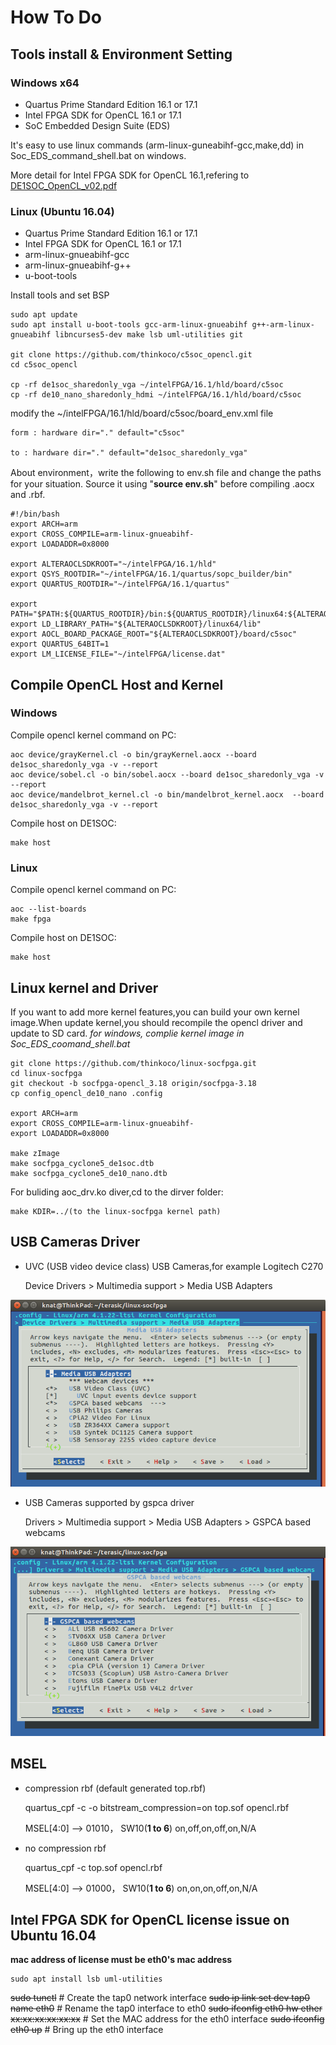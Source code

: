 # How To Do
## Tools install & Environment Setting
### Windows x64

- Quartus Prime Standard Edition 16.1 or 17.1
- Intel FPGA SDK for OpenCL 16.1 or 17.1
- SoC Embedded Design Suite (EDS)

It's easy to use linux commands (arm-linux-guneabihf-gcc,make,dd) in Soc_EDS_command_shell.bat on windows.

More detail for Intel FPGA SDK for OpenCL 16.1,refering to [DE1SOC_OpenCL_v02.pdf](http://www.terasic.com.cn/attachment/archive/836/DE1SOC_OpenCL_v02.pdf)

### Linux (Ubuntu 16.04)

- Quartus Prime Standard Edition 16.1 or 17.1
- Intel FPGA SDK for OpenCL 16.1 or 17.1
- arm-linux-gnueabihf-gcc
- arm-linux-gnueabihf-g++
- u-boot-tools

Install tools and set BSP

	sudo apt update
	sudo apt install u-boot-tools gcc-arm-linux-gnueabihf g++-arm-linux-gnueabihf libncurses5-dev make lsb uml-utilities git

	git clone https://github.com/thinkoco/c5soc_opencl.git
	cd c5soc_opencl

	cp -rf de1soc_sharedonly_vga ~/intelFPGA/16.1/hld/board/c5soc
	cp -rf de10_nano_sharedonly_hdmi ~/intelFPGA/16.1/hld/board/c5soc

modify the ~/intelFPGA/16.1/hld/board/c5soc/board_env.xml file

	form : hardware dir="." default="c5soc"

	to : hardware dir="." default="de1soc_sharedonly_vga"
	
About  environment，write the following to env.sh file and change the paths for your situation. Source it using "**source env.sh**" before compiling .aocx and .rbf.

	#!/bin/bash
	export ARCH=arm
	export CROSS_COMPILE=arm-linux-gnueabihf-
	export LOADADDR=0x8000

	export ALTERAOCLSDKROOT="~/intelFPGA/16.1/hld"
	export QSYS_ROOTDIR="~/intelFPGA/16.1/quartus/sopc_builder/bin"
	export QUARTUS_ROOTDIR="~/intelFPGA/16.1/quartus"

	export PATH="$PATH:${QUARTUS_ROOTDIR}/bin:${QUARTUS_ROOTDIR}/linux64:${ALTERAOCLSDKROOT}/linux64/bin:${ALTERAOCLSDKROOT}/bin"
	export LD_LIBRARY_PATH="${ALTERAOCLSDKROOT}/linux64/lib"
	export AOCL_BOARD_PACKAGE_ROOT="${ALTERAOCLSDKROOT}/board/c5soc"
	export QUARTUS_64BIT=1
	export LM_LICENSE_FILE="~/intelFPGA/license.dat"




## Compile OpenCL Host  and Kernel

### Windows

Compile opencl kernel command on PC:

	aoc device/grayKernel.cl -o bin/grayKernel.aocx --board de1soc_sharedonly_vga -v --report
	aoc device/sobel.cl -o bin/sobel.aocx --board de1soc_sharedonly_vga -v --report
	aoc device/mandelbrot_kernel.cl -o bin/mandelbrot_kernel.aocx  --board de1soc_sharedonly_vga -v --report 

Compile host on DE1SOC:

	make host

### Linux

Compile opencl kernel command on PC:

	aoc --list-boards
	make fpga

Compile host on DE1SOC:

	make host


## Linux kernel and Driver
If you want to add more kernel features,you can build your own kernel image.When update kernel,you should recompile the opencl driver and update to SD card.
*for windows, complie kernel image in Soc_EDS_coomand_shell.bat*

	git clone https://github.com/thinkoco/linux-socfpga.git
	cd linux-socfpga
	git checkout -b socfpga-opencl_3.18 origin/socfpga-3.18
	cp config_opencl_de10_nano .config
	
	export ARCH=arm
	export CROSS_COMPILE=arm-linux-gnueabihf-
	export LOADADDR=0x8000

	make zImage
	make socfpga_cyclone5_de1soc.dtb
	make socfpga_cyclone5_de10_nano.dtb


For buliding aoc_drv.ko diver,cd to the dirver folder:

	make KDIR=../(to the linux-socfpga kernel path)

## USB Cameras Driver

- UVC (USB video device class) USB Cameras,for example Logitech C270

	Device Drivers > Multimedia support > Media USB Adapters
	
![](picture/uvc.png)

- USB Cameras supported by gspca driver

	Drivers > Multimedia support > Media USB Adapters > GSPCA based webcams
	
![](picture/gspca.png)

## MSEL
- compression rbf (default generated top.rbf)

	quartus_cpf -c -o bitstream_compression=on top.sof opencl.rbf

	MSEL[4:0] ——> 01010， SW10(**1 to 6**) on,off,on,off,on,N/A

- no compression rbf

	quartus_cpf -c top.sof opencl.rbf

	MSEL[4:0] ——> 01000， SW10(**1 to 6**) on,on,on,off,on,N/A


## Intel FPGA SDK for OpenCL license issue on Ubuntu 16.04

**mac address of license must be eth0's mac address**

	sudo apt install lsb uml-utilities

~~sudo tunctl~~                                           # Create the tap0 network interface
~~sudo ip link set dev tap0 name eth0~~                   # Rename the tap0 interface to eth0
~~sudo ifconfig eth0 hw ether xx:xx:xx:xx:xx:xx~~         # Set the MAC address for the eth0 interface
~~sudo ifconfig eth0 up~~                                 # Bring up the eth0 interface

